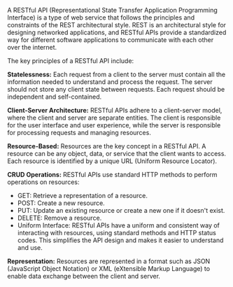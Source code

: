 A RESTful API (Representational State Transfer Application Programming Interface) is a type of web service that follows the principles and constraints of the REST architectural style. 
REST is an architectural style for designing networked applications, and RESTful APIs provide a standardized way for different software applications to communicate with each other over the internet.

The key principles of a RESTful API include:  

**Statelessness:** Each request from a client to the server must contain all the information needed to understand and process the request. 
The server should not store any client state between requests. Each request should be independent and self-contained.  

**Client-Server Architecture:** RESTful APIs adhere to a client-server model, where the client and server are separate entities. 
The client is responsible for the user interface and user experience, while the server is responsible for processing requests and managing resources.  

**Resource-Based:** Resources are the key concept in a RESTful API. A resource can be any object, data, or service that the client wants to access. 
Each resource is identified by a unique URL (Uniform Resource Locator).  

**CRUD Operations:** RESTful APIs use standard HTTP methods to perform operations on resources:  
 - GET: Retrieve a representation of a resource.
 - POST: Create a new resource.
 - PUT: Update an existing resource or create a new one if it doesn't exist.
 - DELETE: Remove a resource.
 - Uniform Interface: RESTful APIs have a uniform and consistent way of interacting with resources, using standard methods and HTTP status codes. This simplifies the API design and makes it easier to understand and use.  

**Representation:** Resources are represented in a format such as JSON (JavaScript Object Notation) or XML 
(eXtensible Markup Language) to enable data exchange between the client and server.

